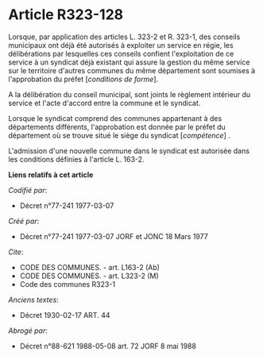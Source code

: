 # Article R323-128

Lorsque, par application des articles L. 323-2 et R. 323-1, des conseils municipaux ont déjà été autorisés à exploiter un
service en régie, les délibérations par lesquelles ces conseils confient l'exploitation de ce service à un syndicat déjà
existant qui assure la gestion du même service sur le territoire d'autres communes du même département sont soumises à
l'approbation du préfet [*conditions de forme*].

A la délibération du conseil municipal, sont joints le règlement intérieur du service et l'acte d'accord entre la commune et
le syndicat.

Lorsque le syndicat comprend des communes appartenant à des départements différents, l'approbation est donnée par le préfet
du département où se trouve situé le siège du syndicat [*compétence*] .

L'admission d'une nouvelle commune dans le syndicat est autorisée dans les conditions définies à l'article L. 163-2.

**Liens relatifs à cet article**

_Codifié par_:

  - Décret n°77-241 1977-03-07

_Créé par_:

  - Décret n°77-241 1977-03-07 JORF et JONC 18 Mars 1977

_Cite_:

  - CODE DES COMMUNES. - art. L163-2 (Ab)
  - CODE DES COMMUNES. - art. L323-2 (M)
  - Code des communes R323-1

_Anciens textes_:

  - Décret  1930-02-17 ART. 44

_Abrogé par_:

  - Décret n°88-621 1988-05-08 art. 72 JORF 8 mai 1988
